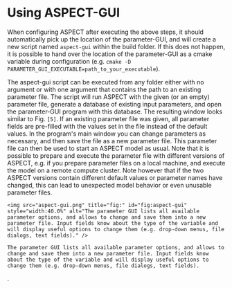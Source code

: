 # Using ASPECT-GUI

When configuring ASPECT after executing the
above steps, it should automatically pick up the location of the
parameter-GUI, and will create a new script named `aspect-gui` within the
build folder. If this does not happen, it is possible to hand over the
location of the parameter-GUI as a cmake variable during configuration (e.g.
`cmake -D PARAMETER_GUI_EXECUTABLE=path_to_your_executable`).

The aspect-gui script can be executed from any folder either with no argument
or with one argument that contains the path to an existing parameter file. The
script will run ASPECT with the given (or an
empty) parameter file, generate a database of existing input parameters, and
open the parameter-GUI program with this database. The resulting window looks
similar to Fig.&nbsp;`[5]`. If an existing parameter file was given, all
parameter fields are pre-filled with the values set in the file instead of the
default values. In the program's main window you can change parameters
as necessary, and then save the file as a new parameter file. This parameter
file can then be used to start an ASPECT model
as usual. Note that it is possible to prepare and execute the parameter file
with different versions of ASPECT, e.g. if you
prepare parameter files on a local machine, and execute the model on a remote
compute cluster. Note however that if the two
ASPECT versions contain different default values or
parameter names have changed, this can lead to unexpected model behavior or
even unusable parameter files.

```{figure-md} fig:aspect-gui
<img src="aspect-gui.png" title="fig:" id="fig:aspect-gui" style="width:40.0%" alt="The parameter GUI lists all available parameter options, and allows to change and save them into a new parameter file. Input fields know about the type of the variable and will display useful options to change them (e.g. drop-down menus, file dialogs, text fields)." />

The parameter GUI lists all available parameter options, and allows to change and save them into a new parameter file. Input fields know about the type of the variable and will display useful options to change them (e.g. drop-down menus, file dialogs, text fields).
```

.
